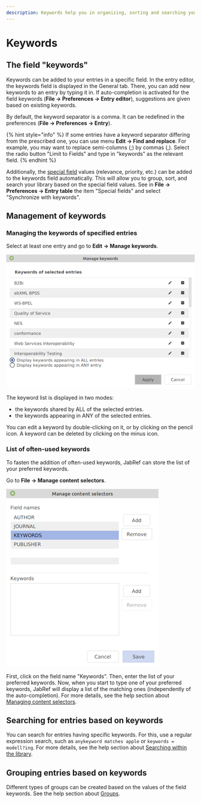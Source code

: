 ```yaml
---
description: Keywords help you in organizing, sorting and searching your entries.
---
```


# Keywords

## The field "keywords"

Keywords can be added to your entries in a specific field. In the entry editor, the keywords field is displayed in the General tab. There, you can add new keywords to an entry by typing it in. If auto-completion is activated for the field keywords (**File → Preferences → Entry editor**), suggestions are given based on existing keywords.

By default, the keyword separator is a comma. It can be redefined in the preferences (**File → Preferences → Entry**).

{% hint style="info" %}
If some entries have a keyword separator differing from the prescribed one, you can use menu **Edit → Find and replace**. For example, you may want to replace semi-columns (;) by commas (,). Select the radio button "Limit to Fields" and type in "keywords" as the relevant field.​​
{% endhint %}

Additionally, the [special field](specialfields.md) values (relevance, priority, etc.) can be added to the keywords field automatically. This will allow you to group, sort, and search your library based on the special field values. See in **File → Preferences → Entry table** the item "Special fields" and select "Synchronize with keywords".

## Management of keywords

### Managing the keywords of specified entries

Select at least one entry and go to **Edit → Manage keywords**.

![](../.gitbook/assets/keywords-managekeywords-jabref5.2.png)

The keyword list is displayed in two modes:

* the keywords shared by ALL of the selected entries.
* the keywords appearing in ANY of the selected entries.

You can edit a keyword by double-clicking on it, or by clicking on the pencil icon. A keyword can be deleted by clicking on the minus icon.

### List of often-used keywords

To fasten the addition of often-used keywords, JabRef can store the list of your preferred keywords.

Go to **File → Manage content selectors**.

![](<../.gitbook/assets/managecontentselectors-jabref5.2.png>)

First, click on the field name "Keywords". Then, enter the list of your preferred keywords. Now, when you start to type one of your preferred keywords, JabRef will display a list of the matching ones (independently of the auto-completion). For more details, see the help section about [Managing content selectors](../advanced/contentselector.md).

## Searching for entries based on keywords

You can search for entries having specific keywords. For this, use a regular expression search, such as `anykeyword matches apple` or `keywords = modell?ing`. For more details, see the help section about [Searching within the library](search.md).

## Grouping entries based on keywords

Different types of groups can be created based on the values of the field keywords. See the help section about [Groups](groups.md).
